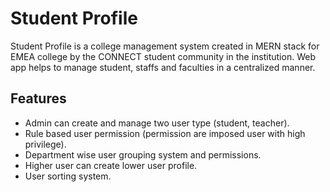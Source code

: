 # Student Profile

Student Profile is a college management system created in MERN stack for EMEA college by the CONNECT student community in the institution. Web app helps to manage student, staffs and faculties in a centralized manner.

## Features

- Admin can create and manage two user type (student, teacher).
- Rule based user permission (permission are imposed user with high privilege).
- Department wise user grouping system and permissions.
- Higher user can create lower user profile.
- User sorting system.
